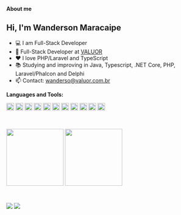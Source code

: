 
**About me**

## Hi, I'm Wanderson Maracaipe  
- 💻 I am Full-Stack Developer
- 💼 Full-Stack Developer at [VALUOR](https://www.valuor.com.br/)
- ❤️ I love PHP/Laravel and TypeScript
- 📚 Studying and improving in Java, Typescript, .NET Core, PHP, Laravel/Phalcon and Delphi
- 📫 Contact: wanderso@valuor.com.br

**Languages and Tools:**

<code><img height="20" src="https://cdn.jsdelivr.net/gh/devicons/devicon/icons/dotnetcore/dotnetcore-original.svg"></code>
<code><img height="20" src="https://cdn.jsdelivr.net/gh/devicons/devicon/icons/java/java-original.svg"></code>
<code><img height="20" src="https://cdn.jsdelivr.net/gh/devicons/devicon/icons/javascript/javascript-original.svg"></code>
<code><img height="20" src="https://cdn.jsdelivr.net/gh/devicons/devicon/icons/typescript/typescript-original.svg"></code>
<code><img height="20" src="https://cdn.jsdelivr.net/gh/devicons/devicon/icons/angularjs/angularjs-original.svg"></code>
<code><img height="20" src="https://cdn.jsdelivr.net/gh/devicons/devicon/icons/php/php-original.svg"></code>
<code><img height="20" src="https://cdn.jsdelivr.net/gh/devicons/devicon/icons/laravel/laravel-plain.svg"></code>
<code><img height="20" src="https://cdn.jsdelivr.net/gh/devicons/devicon/icons/phalcon/phalcon-original.svg"></code>
<code><img height="20" src="https://cdn.jsdelivr.net/gh/devicons/devicon/icons/html5/html5-original.svg"></code>
<code><img height="20" src="https://cdn.jsdelivr.net/gh/devicons/devicon/icons/css3/css3-original.svg"></code>
<code><img height="20" src="https://cdn.jsdelivr.net/gh/devicons/devicon/icons/bootstrap/bootstrap-plain.svg"></code> 

<br />

 <a href="https://github.com/wandersonmaracaipe"><img height="150em" align="center" src="https://github-readme-stats.vercel.app/api?username=wandersonmaracaipe&show_icons=true&theme=tokyonight&hide_border=true&include_all_commits=true&count_private=true"/></a>  <a href="https://github.com/wandersonmaracaipe"><img height="150em" align="center" src="https://github-readme-stats.vercel.app/api/top-langs/?username=wandersonmaracaipe&layout=compact&langs_count=10&theme=tokyonight&hide_border=true"/>

<br />

  <a href="https://instagram.com/wmaracaipe" target="_blank"><img src="https://img.shields.io/twitter/url?label=Instagram&logo=instagram&style=social&url=https%3A%2F%2Finstagram.com%2Fwmaracaipe" target="_blank"></a> <a href="https://www.linkedin.com/in/wandersonmaracaipe/" target="_blank"><img src="https://img.shields.io/twitter/url?label=Linkedin&logo=Linkedin&style=social&url=https%3A%2F%2Fwww.linkedin.com%2Fin%2Fwandersonmaracaipe%2F" target="_blank"></a>  


